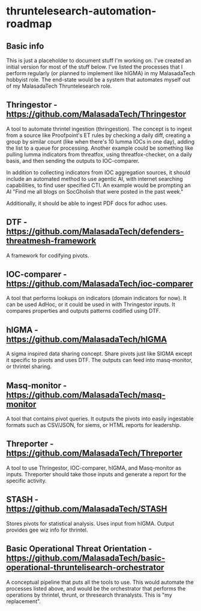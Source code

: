 # thruntelesearch-automation-roadmap
## Basic info

This is just a placeholder to document stuff I'm working on. I've created an initial version for most of the stuff below. I've listed the processes that I perform regularly (or planned to implement like hIGMA) in my MalasadaTech hobbyist role. The end-state would be a system that automates myself out of my MalasadaTech Thruntelesearch role.

## Thringestor - https://github.com/MalasadaTech/Thringestor

A tool to automate thrintel ingestion (thringestion). The concept is to ingest from a source like Proofpoint's ET rules by checking a daily diff, creating a group by similar count (like when there's 10 lumma IOCs in one day), adding the list to a queue for processing. Another example could be something like pulling lumma indicators from threatfox, using threatfox-checker, on a daily basis, and then sending the outputs to IOC-comparer. 

In addition to collecting indicators from IOC aggregation sources, it should include an automated method to use agentic AI, with internet searching capabilities, to find user specified CTI. An example would be prompting an AI "Find me all blogs on SocGholish that were posted in the past week."

Additionally, it should be able to ingest PDF docs for adhoc uses. 

## DTF - https://github.com/MalasadaTech/defenders-threatmesh-framework

A framework for codifying pivots.

## IOC-comparer - https://github.com/MalasadaTech/ioc-comparer

A tool that performs lookups on indicators (domain indicators for now). It can be used AdHoc, or it could be used in with Thringestor inputs. It compares properties and outputs patterns codified using DTF. 

## hIGMA - https://github.com/MalasadaTech/hIGMA

A sigma inspired data sharing concept. Share pivots just like SIGMA except it specific to pivots and uses DTF. The outputs can feed into masq-monitor, or thrintel sharing. 

## Masq-monitor - https://github.com/MalasadaTech/masq-monitor

A tool that contains pivot queries. It outputs the pivots into easily ingestable formats such as CSV/JSON, for siems, or HTML reports for leadership. 

## Threporter - https://github.com/MalasadaTech/Threporter

A tool to use Thringestor, IOC-comparer, hIGMA, and Masq-monitor as inputs. Threporter should take those inputs and generate a report for the specific activity. 

## STASH - https://github.com/MalasadaTech/STASH

Stores pivots for statistical analysis. Uses input from hIGMA. Output provides gee wiz info for thrintel. 

## Basic Operational Threat Orientation - https://github.com/MalasadaTech/basic-operational-thruntelisearch-orchestrator

A conceptual pipeline that puts all the tools to use. This would automate the processes listed above, and would be the orchestrator that performs the operations by thrintel, thrunt, or thresearch thranalysts. This is "my replacement".



